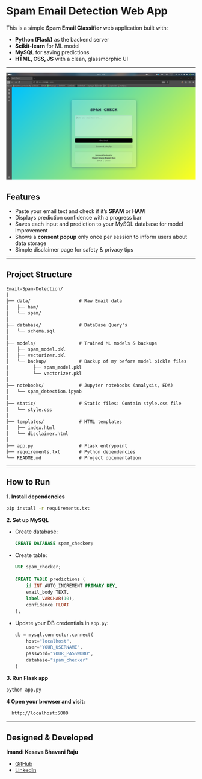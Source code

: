 
# Spam Email Detection Web App

This is a simple **Spam Email Classifier** web application built with:
- **Python (Flask)** as the backend server
- **Scikit-learn** for ML model
- **MySQL** for saving predictions
- **HTML, CSS, JS** with a clean, glassmorphic UI

---
![screenshot](index_page.png)

## Features

- Paste your email text and check if it’s **SPAM** or **HAM**
- Displays prediction confidence with a progress bar
- Saves each input and prediction to your MySQL database for model improvement
- Shows a **consent popup** only once per session to inform users about data storage
- Simple disclaimer page for safety & privacy tips

---

## Project Structure

```
Email-Spam-Detection/
│
├── data/                  # Raw Email data
│   ├── ham/
│   └── spam/
│
├── database/              # DataBase Query's
│   └── schema.sql
│
├── models/                # Trained ML models & backups
│   ├── spam_model.pkl
│   ├── vectorizer.pkl
│   └── backup/            # Backup of my before model pickle files
|         ├── spam_model.pkl
│         └── vectorizer.pkl
│
├── notebooks/             # Jupyter notebooks (analysis, EDA)
│   └── spam_detection.ipynb
│
├── static/                # Static files: Contain style.css file
│   └── style.css
│
├── templates/             # HTML templates
│   ├── index.html
│   └── disclaimer.html
│
├── app.py                 # Flask entrypoint
├── requirements.txt       # Python dependencies
└── README.md              # Project documentation

```

---

## How to Run

**1. Install dependencies**
```bash
pip install -r requirements.txt
```

**2. Set up MySQL**

- Create database:  
  ```sql
  CREATE DATABASE spam_checker;
  ```
- Create table:  
  ```sql
  USE spam_checker;

  CREATE TABLE predictions (
      id INT AUTO_INCREMENT PRIMARY KEY,
      email_body TEXT,
      label VARCHAR(10),
      confidence FLOAT
  );
  ```

- Update your DB credentials in `app.py`:
  ```python
  db = mysql.connector.connect(
      host="localhost",
      user="YOUR_USERNAME",
      password="YOUR_PASSWORD",
      database="spam_checker"
  )
  ```

**3. Run Flask app**
```bash
python app.py
```

**4 Open your browser and visit:** 
```bash 
  http://localhost:5000
  ```

---

## Designed & Developed

**Imandi Kesava Bhavani Raju**  
- [GitHub](https://github.com/kesavaimandi)  
- [LinkedIn](https://www.linkedin.com/in/imandi-kesava)
